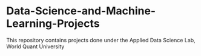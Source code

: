 # Data-Science-and-Machine-Learning-Projects
This repository contains projects done under the Applied Data Science Lab, World Quant University
